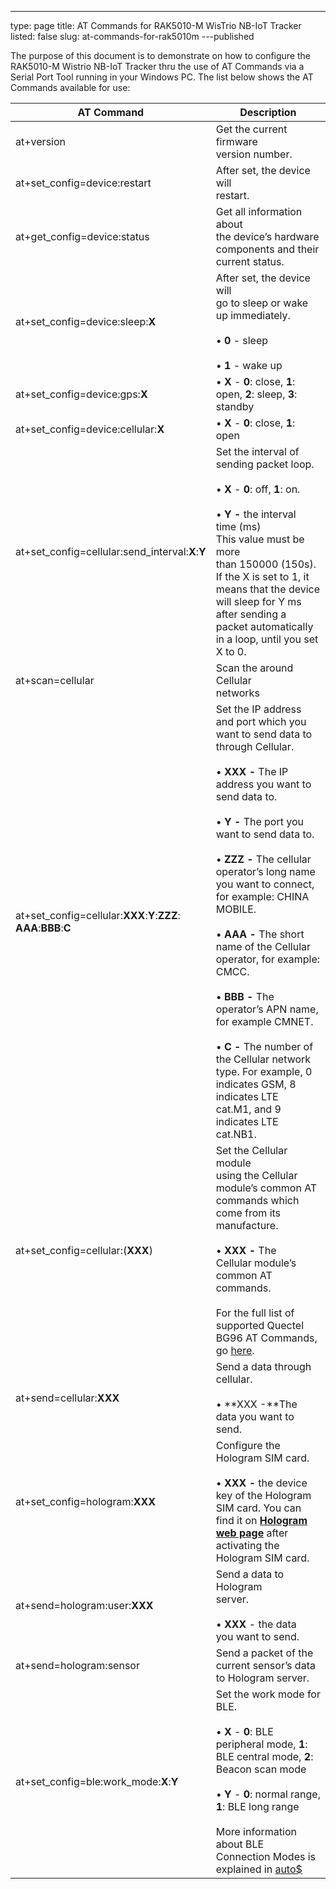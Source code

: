 ---
type: page
title: AT Commands for RAK5010-M WisTrio NB-IoT Tracker
listed: false
slug: at-commands-for-rak5010m
---published

The purpose of this document is to demonstrate on how to configure the RAK5010-M Wistrio NB-IoT Tracker thru the use of AT Commands via a Serial Port Tool running in your Windows PC. The list below shows the AT Commands available for use:

| **AT Command** | **Description** | 
| ---- | ---- | 
| at+version | Get the current firmware<br>version number. | 
| at+set_config=device:restart | After set, the device will<br>restart. | 
| at+get_config=device:status | Get all information about<br>the device’s hardware components and their current status. | 
| at+set_config=device:sleep:**X** | After set, the device will<br>go to sleep or wake up immediately.<br><br>• **0** - sleep<br><br>• **1** - wake up | 
| at+set_config=device:gps:**X** | • **X** - **0**: close, **1**: open, **2**: sleep, **3**: standby | 
| at+set_config=device:cellular:**X** | • **X** - **0**: close, **1**: open | 
| at+set_config=cellular:send_interval:**X**:**Y** | Set the interval of sending packet loop.<br><br>• **X** - **0**: off, **1**: on.<br><br>• **Y -** the interval<br>time (ms)<br>This value must be more<br>than 150000 (150s).<br>If the X is set to 1, it<br>means that the device will sleep for Y ms after sending a packet automatically<br>in a loop, until you set X to 0. | 
| at+scan=cellular | Scan the around Cellular<br>networks | 
| at+set_config=cellular:**XXX**:**Y**:**ZZZ**:<br>**AAA**:**BBB**:**C** | Set the IP address and port which you want to send data to through Cellular. <br><br>• **XXX -** The IP address you want to send data to. <br><br>• **Y -** The port you want to send data to.<br><br>• **ZZZ -** The cellular operator’s long name you want to connect, for example: CHINA MOBILE. <br><br>• **AAA -** The short name of the Cellular operator, for example: CMCC.<br><br>• **BBB -** The operator’s APN name, for example CMNET.<br><br>• **C -** The number of<br>the Cellular network type. For example, 0 indicates GSM, 8 indicates LTE<br>cat.M1, and 9 indicates LTE cat.NB1. | 
| at+set_config=cellular:(**XXX**) | Set the Cellular module<br>using the Cellular module’s common AT commands which come from its manufacture. <br><br>• **XXX -** The<br>Cellular module’s common AT commands. <br><br>For the full list of supported Quectel BG96 AT Commands, go [here](https://www.quectel.com/product/bg96.htm). | 
| at+send=cellular:**XXX** | Send a data through cellular.<br><br>• **XXX -**The data you want to send. | 
| at+set_config=hologram:**XXX** | Configure the Hologram SIM card.<br><br>• **XXX -** the device key of the Hologram SIM card. You can find it on [**Hologram web page**](https://dashboard.hologram.io) after activating the Hologram SIM card. | 
| at+send=hologram:user:**XXX** | Send a data to Hologram<br>server.<br><br>• **XXX** - the data<br>you want to send. | 
| at+send=hologram:sensor | Send a packet of the<br>current sensor’s data to Hologram server. | 
| at+set_config=ble:work_mode:**X**:**Y** | Set the work mode for BLE.<br><br>• **X** - **0**: BLE peripheral mode, **1**: BLE central mode, **2**: Beacon scan mode<br><br>• **Y** - **0**: normal range, **1**: BLE long range<br><br>More information about BLE Connection Modes is explained in [auto$](/rak5010-wistrio-nb-iot-tracker/bluetooth-connection-modes) | 


